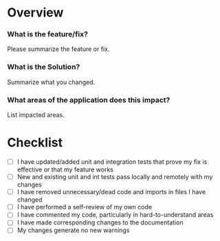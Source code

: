 # Overview

### What is the feature/fix?

Please summarize the feature or fix.

### What is the Solution?

Summarize what you changed.

### What areas of the application does this impact?

List impacted areas.

# Checklist

- [ ] I have updated/added unit and integration tests that prove my fix is effective or that my feature works
- [ ] New and existing unit and int tests pass locally and remotely with my changes
- [ ] I have removed unnecessary/dead code and imports in files I have changed
- [ ] I have performed a self-review of my own code
- [ ] I have commented my code, particularly in hard-to-understand areas
- [ ] I have made corresponding changes to the documentation
- [ ] My changes generate no new warnings
